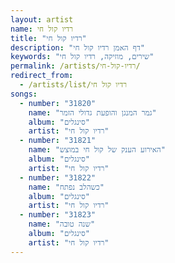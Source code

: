 ```yaml
---
layout: artist
name: רדיו קול חי
title: "רדיו קול חי"
description: "דף האמן רדיו קול חי"
keywords: "שירים, מוזיקה, רדיו קול חי"
permalink: /artists/רדיו-קול-חי/
redirect_from:
  - /artists/list/רדיו קול חי
songs:
  - number: "31820"
    name: "גמר המנגן והופעת גדולי הזמר"
    album: "סינגלים"
    artist: "רדיו קול חי"
  - number: "31821"
    name: "האירוע הענק של קול חי במוצש"
    album: "סינגלים"
    artist: "רדיו קול חי"
  - number: "31822"
    name: "כשהלב נפתח"
    album: "סינגלים"
    artist: "רדיו קול חי"
  - number: "31823"
    name: "שנה טובה"
    album: "סינגלים"
    artist: "רדיו קול חי"
---
```

